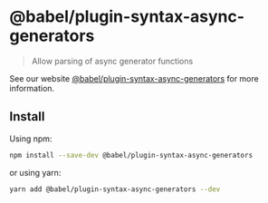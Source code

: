# @babel/plugin-syntax-async-generators

> Allow parsing of async generator functions

See our website [@babel/plugin-syntax-async-generators](https://babeljs.io/docs/en/next/babel-plugin-syntax-async-generators.html) for more information.

## Install

Using npm:

```sh
npm install --save-dev @babel/plugin-syntax-async-generators
```

or using yarn:

```sh
yarn add @babel/plugin-syntax-async-generators --dev
```
